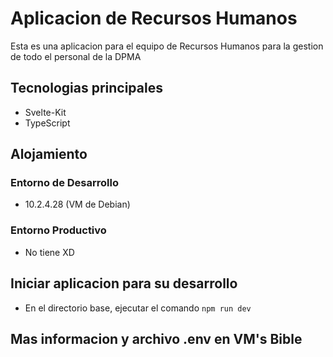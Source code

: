 # Aplicacion de Recursos Humanos

Esta es una aplicacion para el equipo de Recursos Humanos para la gestion de todo el personal de la DPMA

## Tecnologias principales

- Svelte-Kit
- TypeScript

## Alojamiento

### Entorno de Desarrollo

- 10.2.4.28 (VM de Debian)

### Entorno Productivo

- No tiene XD

## Iniciar aplicacion para su desarrollo

- En el directorio base, ejecutar el comando `npm run dev`

## Mas informacion y archivo .env en **VM's Bible**
